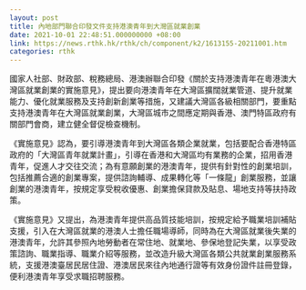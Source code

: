 ```yaml
---
layout: post
title: 內地部門聯合印發文件支持港澳青年到大灣區就業創業
date: 2021-10-01 22:48:51.000000000 +08:00
link: https://news.rthk.hk/rthk/ch/component/k2/1613155-20211001.htm
categories: rthk
---
```


國家人社部、財政部、稅務總局、港澳辦聯合印發《關於支持港澳青年在粵港澳大灣區就業創業的實施意見》，提出要向港澳青年在大灣區擴闊就業管道、提升就業能力、優化就業服務及支持創新創業等措施，又建議大灣區各級相關部門，要重點支持港澳青年在大灣區就業創業，大灣區城市之間應定期與香港、澳門特區政府有關部門會商，建立健全督促檢查機制。

《實施意見》認為，要引導港澳青年到大灣區各類企業就業，包括要配合香港特區政府的「大灣區青年就業計畫」，引導在香港和大灣區均有業務的企業，招用香港青年，促進人才交往交流；為有意願創業的港澳青年，提供有針對性的創業培訓，包括推薦合適的創業專案，提供諮詢輔導、成果轉化等「一條龍」創業服務，並讓創業的港澳青年，按規定享受稅收優惠、創業擔保貸款及貼息、場地支持等扶持政策。

《實施意見》又提出，為港澳青年提供高品質技能培訓，按規定給予職業培訓補貼支援，引入在大灣區就業的港澳人士擔任職場導師，同時為在大灣區就業後失業的港澳青年，允許其參照內地勞動者在常住地、就業地、參保地登記失業，以享受政策諮詢、職業指導、職業介紹等服務，並改造升級大灣區各類公共就業創業服務系統，支援港澳臺居民居住證、港澳居民來往內地通行證等有效身份證件註冊登錄，便利港澳青年享受求職招聘服務。
